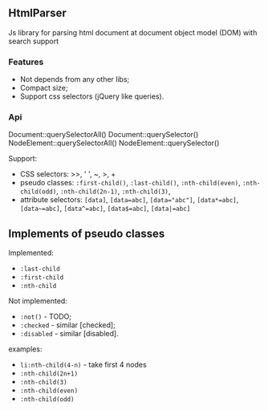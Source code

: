 ## HtmlParser

Js library for parsing html document at document object model (DOM) with search support

### Features

* Not depends from any other libs;
* Compact size;
* Support css selectors (jQuery like queries).

### Api
Document::querySelectorAll()
Document::querySelector()
NodeElement::querySelectorAll()
NodeElement::querySelector()

Support: 
-	CSS selectors: >>, ' ', ~, >, +
-	pseudo classes: `:first-child()`, `:last-child()`, `:nth-child(even)`, `:nth-child(odd)`, `:nth-child(2n-1)`, `:nth-child(3)`,
-	attribute selectors: `[data]`, `[data=abc]`, `[data="abc"]`, `[data*=abc]`, `[data~=abc]`, `[data^=abc]`, `[data$=abc]`, `[data|=abc]`



## Implements of pseudo classes
Implemented:
- `:last-child`
- `:first-child`
- `:nth-child`
	
Not implemented:
- `:not()` - TODO;
- `:checked` - similar [checked];
- `:disabled` - similar [disabled].

examples:
* `li:nth-child(4-n)` - take first 4 nodes
* `:nth-child(2n+1)`
* `:nth-child(3)`
* `:nth-child(even)`
* `:nth-child(odd)`
